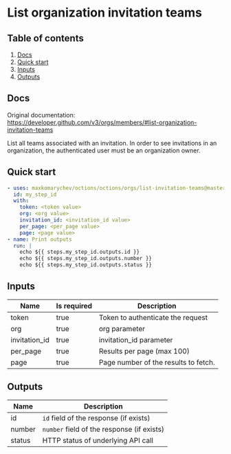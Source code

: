 # List organization invitation teams

## Table of contents

1. [Docs](#docs)
1. [Quick start](#quick-start)
1. [Inputs](#inputs)
1. [Outputs](#outputs)

<a name="quick-start" ></a>
## Docs

Original documentation: https://developer.github.com/v3/orgs/members/#list-organization-invitation-teams

List all teams associated with an invitation. In order to see invitations in an organization, the authenticated user must be an organization owner.


<a name="quick start" ></a>
## Quick start

```yaml
- uses: maxkomarychev/octions/octions/orgs/list-invitation-teams@master
  id: my_step_id
  with:
    token: <token value>
    org: <org value>
    invitation_id: <invitation_id value>
    per_page: <per_page value>
    page: <page value>
- name: Print outputs
  run: |
    echo ${{ steps.my_step_id.outputs.id }}
    echo ${{ steps.my_step_id.outputs.number }}
    echo ${{ steps.my_step_id.outputs.status }}
```


<a name="inputs" ></a>
## Inputs

| Name | Is required | Description |
|---|---|---|
|token|true|Token to authenticate the request
|org|true|org parameter
|invitation_id|true|invitation_id parameter
|per_page|true|Results per page (max 100)
|page|true|Page number of the results to fetch.

<a name="outputs" ></a>
## Outputs

| Name | Description |
|---|---|
|id|`id` field of the response (if exists)|
|number|`number` field of the response (if exists)|
|status|HTTP status of underlying API call|

